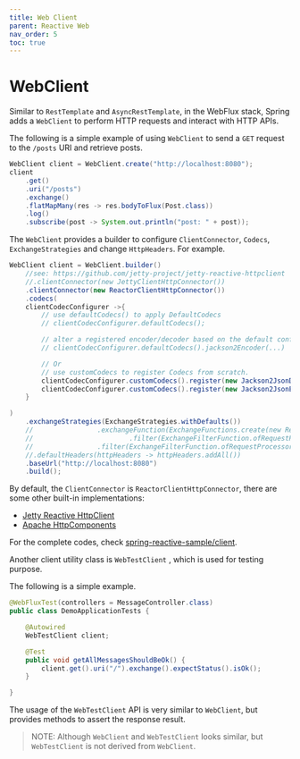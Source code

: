 ```yaml
---
title: Web Client
parent: Reactive Web
nav_order: 5
toc: true
---
```


# WebClient 

Similar to `RestTemplate` and `AsyncRestTemplate`, in the  WebFlux stack, Spring adds a `WebClient` to perform HTTP requests and interact with HTTP APIs. 

The following is a simple example of using `WebClient` to send a `GET` request to the  `/posts` URI and retrieve posts.

```java
WebClient client = WebClient.create("http://localhost:8080");
client
	.get()
	.uri("/posts")
	.exchange()
	.flatMapMany(res -> res.bodyToFlux(Post.class))
	.log()
	.subscribe(post -> System.out.println("post: " + post));
```

The `WebClient` provides a builder to configure `ClientConnector`, `Codecs`, `ExchangeStrategies`  and change `HttpHeaders`.  For example.

```java
WebClient client = WebClient.builder()
    //see: https://github.com/jetty-project/jetty-reactive-httpclient
    //.clientConnector(new JettyClientHttpConnector())
    .clientConnector(new ReactorClientHttpConnector())
    .codecs(
    clientCodecConfigurer ->{
        // use defaultCodecs() to apply DefaultCodecs
        // clientCodecConfigurer.defaultCodecs();

        // alter a registered encoder/decoder based on the default config.
        // clientCodecConfigurer.defaultCodecs().jackson2Encoder(...)

        // Or
        // use customCodecs to register Codecs from scratch.
        clientCodecConfigurer.customCodecs().register(new Jackson2JsonDecoder());
        clientCodecConfigurer.customCodecs().register(new Jackson2JsonEncoder());
    }

)
    .exchangeStrategies(ExchangeStrategies.withDefaults())
    //                .exchangeFunction(ExchangeFunctions.create(new ReactorClientHttpConnector())
    //                        .filter(ExchangeFilterFunction.ofRequestProcessor(clientRequest -> {})))
    //                .filter(ExchangeFilterFunction.ofRequestProcessor(clientRequest -> {clientRequest.}))
    //.defaultHeaders(httpHeaders -> httpHeaders.addAll())
    .baseUrl("http://localhost:8080")
    .build();

```

By default, the `ClientConnector` is `ReactorClientHttpConnector`, there are some other built-in implementations:

* [Jetty Reactive HttpClient](https://github.com/jetty-project/jetty-reactive-httpclient)
* [Apache HttpComponents](https://hc.apache.org/index.html)

For the complete codes, check [spring-reactive-sample/client](https://github.com/hantsy/spring-reactive-sample/blob/master/client).

Another client utility class is `WebTestClient`  , which is used for testing purpose.

The following is a simple example.

```java
@WebFluxTest(controllers = MessageController.class)
public class DemoApplicationTests {

    @Autowired
    WebTestClient client;

    @Test
    public void getAllMessagesShouldBeOk() {
        client.get().uri("/").exchange().expectStatus().isOk();
    }

}
```

The usage of the `WebTestClient` API is very similar to `WebClient`, but provides  methods to assert the response result.

> NOTE: Although `WebClient` and `WebTestClient` looks similar, but `WebTestClient` is not derived from `WebClient`.

